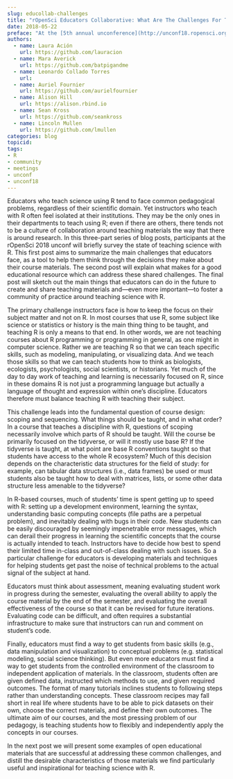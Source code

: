 ```yaml
---
slug: educollab-challenges
title: "rOpenSci Educators Collaborative: What Are The Challenges For Teaching Science With R?"
date: 2018-05-22
preface: "At the [5th annual unconference](http://unconf18.ropensci.org) in May 2018, a group of scientists and educators shared their experiences, frustrations, failures, and successes teaching science and R. What came out of this discussion was a framework for rOpenSci Educators’ Collaborative- a community of practice for people interested and engaged in science education using R. This blog post is the first of a 3-post series about education and R, written by this group of unconf18 participants. Read the second post about what makes a "good" open educational resource [here](), and the third post about fostering a community of practice around teaching science with R and how to get involved [here]()."
authors:
  - name: Laura Ación
    url: https://github.com/lauracion
  - name: Mara Averick 
    url: https://github.com/batpigandme
  - name: Leonardo Collado Torres
    url:
  - name: Auriel Fournier 
    url: https://github.com/aurielfournier
  - name: Alison Hill
    url: https://alison.rbind.io
  - name: Sean Kross
    url: https://github.com/seankross
  - name: Lincoln Mullen
    url: https://github.com/lmullen
categories: blog
topicid: 
tags:
- R
- community
- meetings
- unconf
- unconf18
---
```



Educators who teach science using R tend to face common pedagogical problems, regardless of their scientific domain. Yet instructors who teach with R often feel isolated at their institutions. They may be the only ones in their departments to teach using R; even if there are others, there tends not to be a culture of collaboration around teaching materials the way that there is around research. In this three-part series of blog posts, participants at the rOpenSci 2018 unconf will briefly survey the state of teaching science with R. This first post aims to summarize the main challenges that educators face, as a tool to help them think through the decisions they make about their course materials. The second post will explain what makes for a good educational resource which can address these shared challenges. The final post will sketch out the main things that educators can do in the future to create and share teaching materials and—even more important—to foster a community of practice around teaching science with R.

The primary challenge instructors face is how to keep the focus on their subject matter and not on R. In most courses that use R, some subject like science or statistics or history is the main thing thing to be taught, and teaching R is only a means to that end. In other words, we are not teaching courses about R programming or programming in general, as one might in computer science. Rather we are teaching R so that we can teach specific skills, such as modeling, manipulating, or visualizing data. And we teach those skills so that we can teach students how to think as biologists, ecologists, psychologists, social scientists, or historians. Yet much of the day to day work of teaching and learning is necessarily focused on R, since in these domains R is not just a programming language but actually a language of thought and expression within one’s discipline. Educators therefore must balance teaching R with teaching their subject.

This challenge leads into the fundamental question of course design: scoping and sequencing. What things should be taught, and in what order? In a course that teaches a discipline with R, questions of scoping necessarily involve which parts of R should be taught. Will the course be primarily focused on the tidyverse, or will it mostly use base R? If the tidyverse is taught, at what point are base R conventions taught so that students have access to the whole R ecosystem? Much of this decision depends on the characteristic data structures for the field of study: for example, can tabular data structures (i.e., data frames) be used or must students also be taught how to deal with matrices, lists, or some other data structure less amenable to the tidyverse? 

In R-based courses, much of students’ time is spent getting up to speed with R: setting up a development environment, learning the syntax, understanding basic computing concepts (file paths are a perpetual problem), and inevitably dealing with bugs in their code. New students can be easily discouraged by seemingly impenetrable error messages, which can derail their progress in learning the scientific concepts that the course is actually intended to teach. Instructors have to decide how best to spend their limited time in-class and out-of-class dealing with such issues. So a particular challenge for educators is developing materials and techniques for helping students get past the noise of technical problems to the actual signal of the subject at hand.

Educators must think about assessment, meaning evaluating student work in progress during the semester, evaluating the overall ability to apply the course material by the end of the semester, and evaluating the overall effectiveness of the course so that it can be revised for future iterations. Evaluating code can be difficult, and often requires a substantial infrastructure to make sure that instructors can run and comment on student’s code.

Finally, educators must find a way to get students from basic skills (e.g., data manipulation and visualization) to conceptual problems (e.g. statistical modeling, social science thinking). But even more educators must find a way to get students from the controlled environment of the classroom to independent application of materials. In the classroom, students often are given defined data, instructed which methods to use, and given required outcomes. The format of many tutorials inclines students to following steps rather than understanding concepts. These classroom recipes may fall short in real life where students have to be able to pick datasets on their own, choose the correct materials, and define their own outcomes. The ultimate aim of our courses, and the most pressing problem of our pedagogy, is teaching students how to flexibly and independently apply the concepts in our courses.

In the next post we will present some examples of open educational materials that are successful at addressing these common challenges, and distill the desirable characteristics of those materials we find particularly useful and inspirational for teaching science with R.
